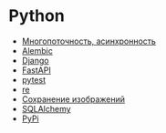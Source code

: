 <h1>Python</h1>

<ul>
    <li><a href="concurency/README.md">Многопоточность, асинхронность</a></li>
    <li><a href="alembic/README.md">Alembic</a></li>
    <li><a href="django/README.md">Django</a></li>
    <li><a href="fast_api/README.md">FastAPI</a></li>
    <li><a href="pytest/README.md">pytest</a></li>
    <li><a href="re/README.md">re</a></li>
    <li><a href="save_images/README.md">Сохранение изображений</a></li>
    <li><a href="sqlalchemy/README.md">SQLAlchemy</a></li>
    <li><a href="pypi/README.md">PyPi</a></li>
</ul>